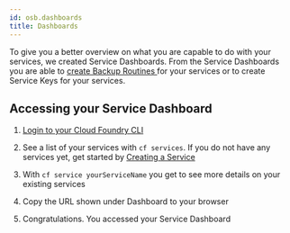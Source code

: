 ```yaml
---
id: osb.dashboards
title: Dashboards
---
```


To give you a better overview on what you are capable to do with your services, we created Service Dashboards. From the Service Dashboards you are able to [create Backup Routines ](/paas/services/backup.md)for your services or to create Service Keys for your services.

## Accessing your Service Dashboard

1. [Login to your Cloud Foundry CLI](cloudfoundry.cli.md)

2. See a list of your services with `cf services`. If you do not have any services yet, get started by [Creating a Service](cloudfoundry.services.md#creating-a-new-service)

3. With `cf service yourServiceName` you get to see more details on your existing services

4. Copy the URL shown under Dashboard to your browser

5. Congratulations. You accessed your Service Dashboard